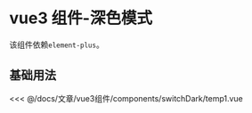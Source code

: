 <script setup lang="ts">
import temp1 from "./components/switchDark/temp1.vue"
</script>

# vue3 组件-深色模式

该组件依赖`element-plus`。

## 基础用法

<ClientOnly>
  <temp1 class="mt-1"/>
</ClientOnly>

<<< @/docs/文章/vue3组件/components/switchDark/temp1.vue
